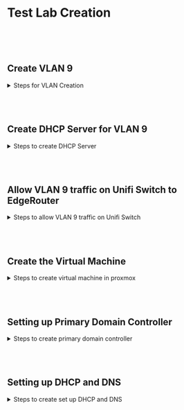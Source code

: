 # Test Lab Creation

<br>
<br>
<br>

## Create VLAN 9

<details>
<summary> Steps for VLAN Creation </summary>

1. 
![alt text](images/edgemax1.png)

2.
![alt text](images/edgemax2.png)

Since I may later set up a VPC for site to site routing I picked something that falls in the 10.0.0.0/8 range of private ipv4 addresses. I picked 10.50.0.0/16 to give to the lab's "corporate" network. This gives us an IP range of 10.50.0.1 - 10.50.255.254

My format will be 10.50.[SITEID][VLAN].[DEVICEIP] and we could reserve the top end of the range for any simple single /24 vlan sites. This would give us the possibility of having 20+ sites with ten total /24 vlans each.


| Site | Site ID| Usable IP Range |
|----------|----------|----------|
| Cloud| 0 | 10.50.0.1-10.50.9.254|
| Lab 1| 1 | 10.50.10.1-10.50.19.254|
| Lab 2| 2 | 10.50.20.1-10.50.29.254|


I wanted to pick something unique and not too broad to avoid routing conflict with VPN Users from their home ISP router / hotel / business that may be giving clients a 10.0.0.0/8 private ipv4 address. 

Since I'm already using VLAN 1 on this router, I'll start the lab using VLAN 9 (10.50.19.0/24) for the Server VLAN. I would normally have a VLAN for vmhost / physical management as well but I'm using this vmhost for other personal projects.



</details>

<br>
<br>
<br>

## Create DHCP Server for VLAN 9

<details>

<summary>Steps to create DHCP Server</summary>

![alt text](images/edgemax3.png)

I will later replace this with Windows DHCP Role.
</details>
<br>
<br>
<br>

## Allow VLAN 9 traffic on Unifi Switch to EdgeRouter

<details>
<summary> Steps to allow VLAN 9 traffic on Unifi Switch </summary>

![alt text](images/unifi1.png)

![alt text](images/unifi2.png)

I also added vlan 9 tagged traffic to the allow list on the switchport profiel assigned to the servers switch ports.
<br>
<br>
<br>

## Upload Microsoft Windows Server 2022 Eval to ProxMox vmhost
![alt text](images/vmhost1.png)
</details>
<br>
<br>
<br>

## Create the Virtual Machine
<details>
<summary> Steps to create virtual machine in proxmox </summary>

![alt text](images/vmhost2.png)
![alt text](images/vmhost3.png)
![alt text](images/vmhost4.png)
![alt text](images/vmhost5.png)
![alt text](images/vmhost6.png)
![alt text](images/vmhost7.png)
![alt text](images/vmhost8.png)

Server 2022 is installed. If you use VirtIO SCSI controller (best performance) the windows installer will not initially see your virtual hard disk.

You need to download and upload the virtio-win.iso to proxmox, shutdown the VM and add a second virtual cd drive and mount the virtio-win.iso. Boot up the VM and load drivers during custom install. The INFs are located in the amd64\2k22

https://pve.proxmox.com/wiki/Windows_VirtIO_Drivers

https://fedorapeople.org/groups/virt/virtio-win/direct-downloads/stable-virtio/virtio-win.iso


![alt text](images/vmhost9.png)

I'll also install the whole virtIO suite after windows is updated and turn this into a clone and create full clones for any windows server I need.

![alt text](images/vmhost10.png)

</details>
<br>
<br>
<br>

## Setting up Primary Domain Controller
<details>
<summary>Steps to create primary domain controller</summary>
![alt text](images/dc01.png)

![alt text](images/dc02.png)

![alt text](images/dc03.png)

![alt text](images/dc04.png)


Save that DSRM password somewhere special!
![alt text](images/dc05.png)

![alt text](images/dc06.png)

![alt text](images/dc07.png)

</details>


<br>
<br>
<br>

## Setting up DHCP and DNS
<details>

<summary>Steps to create set up DHCP and DNS</summary>
<br>
Create all the DHCP Scopes, setting router to [scope range].1 and dns to domain controller 10.50.19.10

![alt text](images/dhcp01.png)

Disable DHCP server for VLAN 9 on EdgeMax Router

![alt text](images/dhcp02.png)

In order for DHCP to properly dynamically update DNS We need to Authorize the server and configure credentials.

First Authorize

![alt text](images/dhcp03.png)

Create Service Accounts (I can use dhcp2.service for a fail-over server later)

![alt text](images/dhcp04.png)

Create Service Account permissions to DNS Server

![alt text](images/dhcp05.png)

Create Forwarders for DNS lookups beyond the domain controller (I am experimenting with malware and content blocking cloudflare dns servers)

![alt text](images/dhcp06.png)

On the DHCP Server right click IPv4 and choose properties, on the advanced tab there is an option for DNS update credentials, add the service accounts

![alt text](images/dhcp07.png)

![alt text](images/dhcp08.png)

Now when we requset a new IP on the second Windows server, we will see DHCP is working and adding records to DNS Forward and Reverse Zones

New IP Acquired

![alt text](images/dhcp09.png)

DHCP server is showing the lease

![alt text](images/dhcp10.png)

DNS Server is showing the A Record

![alt text](images/dhcp11.png)

DNS Server is showing the PTR record

![alt text](images/dhcp12.png)

</details>


<br>
<br>
<br>
